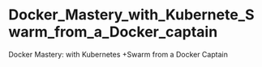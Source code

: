 # Docker_Mastery_with_Kubernete_Swarm_from_a_Docker_captain
Docker Mastery: with Kubernetes +Swarm from a Docker Captain
